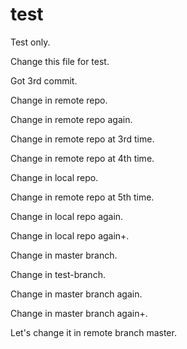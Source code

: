 # test
Test only.

Change this file for test.

Got 3rd commit.

Change in remote repo.

Change in remote repo again.

Change in remote repo at 3rd time.

Change in remote repo at 4th time.

Change in local repo.

Change in remote repo at 5th time.

Change in local repo again.

Change in local repo again+.

Change in master branch.

Change in test-branch.

Change in master branch again.

Change in master branch again+.

Let's change it in remote branch master.
